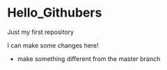 # Hello_Githubers
Just my first repository

I can make some changes here! 
- make something different from the master branch

